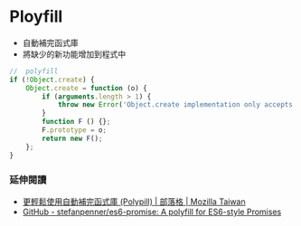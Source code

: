 # Ployfill

* 自動補完函式庫
* 將缺少的新功能增加到程式中

```js
//  polyfill    
if (!Object.create) {
    Object.create = function (o) {
        if (arguments.length > 1) {
            throw new Error('Object.create implementation only accepts the first parameter');
        }
        function F () {};
        F.prototype = o;
        return new F();
    };
}
```

### 延伸閱讀

* [更輕鬆使用自動補完函式庫 (Polypill) | 部落格 | Mozilla Taiwan](https://blog.mozilla.com.tw/posts/6824/using-polyfills)
* [GitHub - stefanpenner/es6-promise: A polyfill for ES6-style Promises](https://github.com/stefanpenner/es6-promise)
